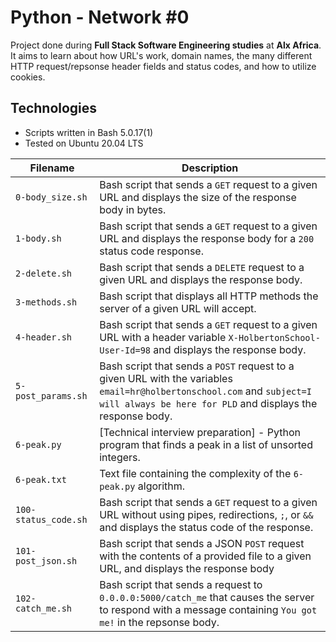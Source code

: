 # Python - Network #0

Project done during **Full Stack Software Engineering studies** at **Alx Africa**. It aims to learn about how URL's work, domain names, the many different HTTP request/repsonse header fields and status codes, and how to utilize cookies.

## Technologies
- Scripts written in Bash 5.0.17(1)
- Tested on Ubuntu 20.04 LTS

| Filename | Description |
| -------- | ----------- |
`0-body_size.sh` |  Bash script that sends a `GET` request to a given URL and displays the size of the response body in bytes.
`1-body.sh` |  Bash script that sends a `GET` request to a given URL and displays the response body for a `200` status code response.
`2-delete.sh` | Bash script that sends a `DELETE` request to a given URL and displays the response body.
`3-methods.sh` | Bash script that displays all HTTP methods the server of a given URL will accept.
`4-header.sh` | Bash script that sends a `GET` request to a given URL with a header variable `X-HolbertonSchool-User-Id=98` and displays the response body.
`5-post_params.sh` | Bash script that sends a `POST` request to a given URL with the variables `email=hr@holbertonschool.com` and `subject=I will always be here for PLD` and displays the response body.
`6-peak.py` | [Technical interview preparation] - Python program that finds a peak in a list of unsorted integers.
`6-peak.txt` | Text file containing the complexity of the `6-peak.py` algorithm.
`100-status_code.sh` | Bash script that sends a `GET` request to a given URL without using pipes, redirections, `;`, or `&&` and displays the status code of the response.
`101-post_json.sh` | Bash script that sends a JSON `POST` request with the contents of a provided file to a given URL, and displays the response body
`102-catch_me.sh` | Bash script that sends a request to `0.0.0.0:5000/catch_me` that causes the server to respond with a message containing `You got me!` in the repsonse body.
